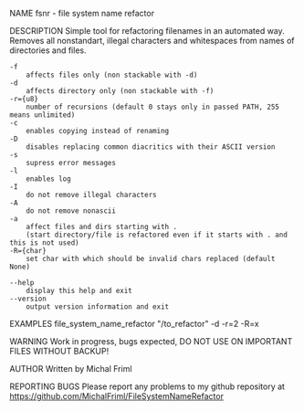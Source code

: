NAME
    fsnr - file system name refactor


DESCRIPTION
    Simple tool for refactoring filenames in an automated way.
    Removes all nonstandart, illegal characters and whitespaces from names of directories and files.

    -f 
        affects files only (non stackable with -d)
    -d 
        affects directory only (non stackable with -f)
    -r={u8}
        number of recursions (default 0 stays only in passed PATH, 255 means unlimited)
    -c 
        enables copying instead of renaming
    -D 
        disables replacing common diacritics with their ASCII version
    -s 
        supress error messages
    -l 
        enables log
    -I 
        do not remove illegal characters
    -A
        do not remove nonascii
    -a
        affect files and dirs starting with .
        (start directory/file is refactored even if it starts with . and this is not used)
    -R={char}
        set char with which should be invalid chars replaced (default None)

    --help 
        display this help and exit
    --version
        output version information and exit


EXAMPLES
    file_system_name_refactor "/to_refactor" -d -r=2 -R=x


WARNING
    Work in progress, bugs expected,
    DO NOT USE ON IMPORTANT FILES WITHOUT BACKUP!


AUTHOR
    Written by Michal Friml


REPORTING BUGS
    Please report any problems to my github repository at https://github.com/MichalFriml/FileSystemNameRefactor